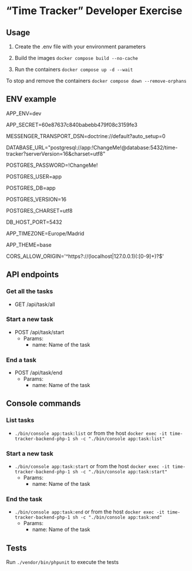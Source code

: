 # “Time Tracker” Developer Exercise
   
## Usage

1. Create the .env file with your environment parameters

2. Build the images `docker compose build --no-cache`

3. Run the containers `docker compose up -d --wait`

To stop and remove the containers `docker compose down --remove-orphans`

## ENV example

APP_ENV=dev

APP_SECRET=60e87637c840babebb479f08c3159fe3

MESSENGER_TRANSPORT_DSN=doctrine://default?auto_setup=0

DATABASE_URL="postgresql://app:!ChangeMe!@database:5432/time-tracker?serverVersion=16&charset=utf8"

POSTGRES_PASSWORD=!ChangeMe!

POSTGRES_USER=app

POSTGRES_DB=app

POSTGRES_VERSION=16

POSTGRES_CHARSET=utf8

DB_HOST_PORT=5432

APP_TIMEZONE=Europe/Madrid

APP_THEME=base

CORS_ALLOW_ORIGIN='^https?://(localhost|127\.0\.0\.1)(:[0-9]+)?$'

## API endpoints

### Get all the tasks
- GET /api/task/all
   
### Start a new task 
- POST /api/task/start
    - Params:
        - name: Name of the task

### End a task
- POST /api/task/end
    - Params:
        - name: Name of the task
    
## Console commands

### List tasks
- `./bin/console app:task:list` or from the host `docker exec -it time-tracker-backend-php-1 sh -c "./bin/console app:task:list"`

### Start a new task
- `./bin/console app:task:start` or from the host `docker exec -it time-tracker-backend-php-1 sh -c "./bin/console app:task:start"`
    - Params:
        - name: Name of the task
### End the task
- `./bin/console app:task:end` or from the host `docker exec -it time-tracker-backend-php-1 sh -c "./bin/console app:task:end"`
    - Params:
        - name: Name of the task
    
## Tests

Run `./vendor/bin/phpunit` to execute the tests